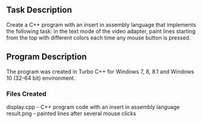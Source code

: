 ## Task Description

Create a C++ program with an insert in assembly language that implements the following task: in the text mode of the video adapter, paint lines starting from the top with different colors each time any mouse button is pressed.

## Program Description

The program was created in Turbo C++ for Windows 7, 8, 8.1 and Windows 10 (32-64 bit) environment.

### Files Created

display.cpp - C++ program code with an insert in assembly language<br>
result.png - painted lines after several mouse clicks<br>